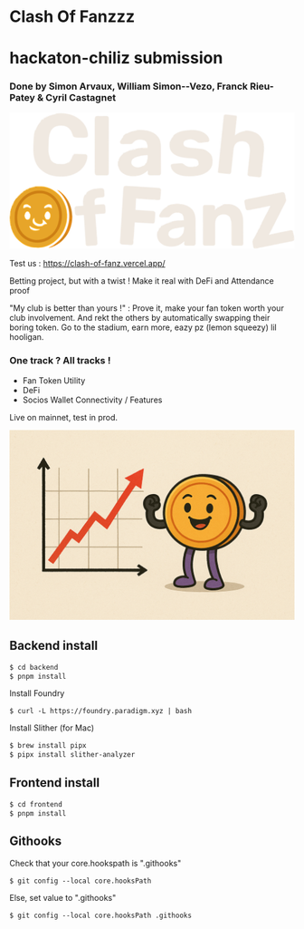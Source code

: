 # Clash Of Fanzzz
# hackaton-chiliz submission

### Done by Simon Arvaux, William Simon--Vezo, Franck Rieu-Patey & Cyril Castagnet
![logo](https://github.com/Varadiell/hackaton-chiliz/blob/main/assets/logoVecto2.png?raw=true "Logo")

Test us : https://clash-of-fanz.vercel.app/ 

Betting project, but with a twist !
Make it real with DeFi and Attendance proof

"My club is better than yours !" : Prove it, make your fan token worth your club involvement. And rekt the others by automatically swapping their boring token. Go to the stadium, earn more, eazy pz (lemon squeezy) lil hooligan.


### One track ? All tracks !
- Fan Token Utility
- DeFi
- Socios Wallet Connectivity / Features 

Live on mainnet, test in prod.

![logo](https://github.com/Varadiell/hackaton-chiliz/blob/main/assets/goUp.png?raw=true "Logo")


## Backend install

```
$ cd backend
$ pnpm install
```

Install Foundry
```
$ curl -L https://foundry.paradigm.xyz | bash
```

Install Slither (for Mac)
```
$ brew install pipx
$ pipx install slither-analyzer
```

## Frontend install

```
$ cd frontend
$ pnpm install
```

## Githooks

Check that your core.hookspath is ".githooks"
```
$ git config --local core.hooksPath
```

Else, set value to ".githooks"
```
$ git config --local core.hooksPath .githooks
```
